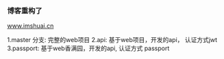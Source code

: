 ### 博客重构了
www.imshuai.cn


1.master 分支: 完整的web项目
2.api: 基于web项目，开发的api， 认证方式jwt
3.passport: 基于web香满园，开发的api, 认证方式 passport
